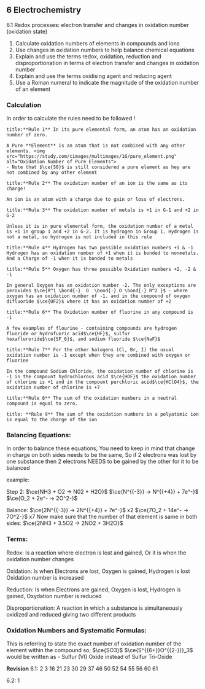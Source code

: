 ## 6 Electrochemistry
6.1 Redox processes: electron transfer and changes in oxidation number (oxidation state)
1. Calculate oxidation numbers of elements in compounds and ions
2. Use changes in oxidation numbers to help balance chemical equations
3. Explain and use the terms redox, oxidation, reduction and disproportionation in terms of electron transfer and changes in oxidation number
4. Explain and use the terms oxidising agent and reducing agent
5. Use a Roman numeral to indicate the magnitude of the oxidation number of an element

### Calculation
In order to calculate the rules need to be followed !
```ad-note
title:**Rule 1** In its pure elemental form, an atom has an oxidation number of zero.

A Pure **Element** is an atom that is not combined with any other elements. <img src="https://study.com/cimages/multimages/16/pure_element.png" alt="Oxidation Number of Pure Elements">
- Note that $\ce{S8}$ is still considered a pure element as hey are not combined by any other element
```

```ad-note
title:**Rule 2** The oxidation number of an ion is the same as its charge!

An ion is an atom with a charge due to gain or loss of electrons.
```

```ad-note
title:**Rule 3** The oxidation number of metals is +1 in G-1 and +2 in G-2

Unless it is in pure elemental form, the oxidation number of a metal is +1 in group 1 and +2 in G-2. It is hydrogen in Group 1, Hydrogen is not a metal, so hydrogen is not included in this rule
```


```ad-note
title:**Rule 4** Hydrogen has two possible oxidation numbers +1 & -1
Hydrogen has an oxidation number of +1 when it is bonded to nonmetals. And a Charge of -1 when it is bonded to metals 

```

```ad-note
title:**Rule 5** Oxygen has three possible Oxidation numbers +2, -2 & -1

In general Oxygen has an oxidation number -2. The only exceptions are peroxides $\ce{R^1 \bond{-}  O  \bond{-} O \bond{-} R^2 }$ - where oxygen has an oxidation number of -1. and in the compound of oxygen difluoride $\ce{OF2}$ where it has an oxidation number of +2
```

```ad-note
title:**Rule 6** The Oxidation number of fluorine in any compound is -1

A few examples of flourine - containing compounds are hydrogen fluoride or hydrofuoric acid$\ce{HF}$, sulfur hexafluroride$\ce{SF_6}$, and sodium fluoride $\ce{NaF}$
```

```ad-note
title:**Rule 7** For the other halogens (Cl, Br, I) the usual oxidation number is -1 except when they are combined with oxygen or fluorine

In the compound Sodium Chloride, the oxidation number of chlorine is -1 in the compount hydrochlorous acid $\ce{HOF}$ the oxidation number of chlorine is +1 and in the compount perchloric acid$\ce{HClO4}$, the oxidation number of chlorine is +7
```

```ad-note
title:**Rule 8** The sum of the oxidation numbers in a neutral compound is equal to zero.

```

```ad-note
title: **Rule 9** The sum of the oxidation numbers in a polyatomic ion is equal to the charge of the ion
```

### Balancing Equations:
In order to balance these equations, You need to keep in mind that change in charge on both sides needs to be the same, So if 2 electrons was lost by one substance then 2 electrons NEEDS to be gained by the other for it to be balanced

example:

Step 2:
$\ce{NH3 + O2 -> N02 + H2O}$
$\ce{N^{{-3}} -> N^{{+4}} + 7e^-}$
$\ce{O_2 + 2e^- -> 2O^2-}$

Balance:
$\ce{2N^{{-3}} -> 2N^{{+4}} + 7e^-}$ x2
$\ce{7O_2 + 14e^- -> 7O^2-}$ x7
Now make sure that the number of that element is same in both sides:
$\ce{2NH3 + 3.5O2 -> 2NO2 + 3H2O}$

### Terms:
Redox: Is a reaction where electron is lost and gained, Or it is when the oxidation number changes

Oxidation: Is when Electrons are lost, Oxygen is gained, Hydrogen is lost Oxidation number is increased

Reduction: Is when Electrons are gained, Oxygen is lost, Hydrogen is gained, Oxydation number is reduced

Disproportionation: A reaction in which a substance is simultaneously oxidized and reduced giving two different products

### Oxidation Numbers and Systematic Formulas:

This is referring to state the exact number of oxidation number of the element within the compound so;
$\ce{SO3}$
$\ce{S^{{6+}}O^{{2-}}}_3$ would be written as - Sulfur (VI) Oxide instead of Sulfur Tri-Oxide

**Revision**
6.1:
2 3 16 21 23 30 29 37 46 50 52 54 55 56 60 61

6.2:
1
